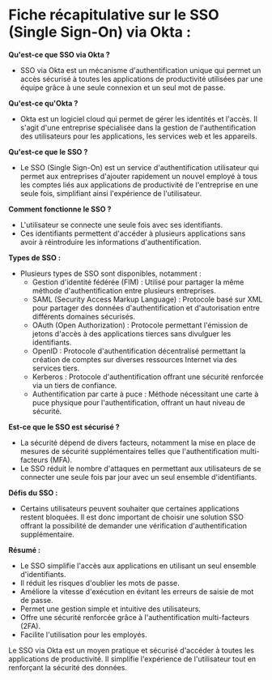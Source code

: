 # Fiche récapitulative sur le SSO (Single Sign-On) via Okta :

**Qu'est-ce que SSO via Okta ?**

-   SSO via Okta est un mécanisme d'authentification unique qui permet un accès sécurisé à toutes les applications de productivité utilisées par une équipe grâce à une seule connexion et un seul mot de passe.

**Qu'est-ce qu'Okta ?**

-   Okta est un logiciel cloud qui permet de gérer les identités et l'accès. Il s'agit d'une entreprise spécialisée dans la gestion de l'authentification des utilisateurs pour les applications, les services web et les appareils.

**Qu'est-ce que le SSO ?**

-   Le SSO (Single Sign-On) est un service d'authentification utilisateur qui permet aux entreprises d'ajouter rapidement un nouvel employé à tous les comptes liés aux applications de productivité de l'entreprise en une seule fois, simplifiant ainsi l'expérience de l'utilisateur.

**Comment fonctionne le SSO ?**

-   L'utilisateur se connecte une seule fois avec ses identifiants.
-   Ces identifiants permettent d'accéder à plusieurs applications sans avoir à réintroduire les informations d'authentification.

**Types de SSO :**

-   Plusieurs types de SSO sont disponibles, notamment :
    -   Gestion d'identité fédérée (FIM) : Utilisé pour partager la même méthode d'authentification entre plusieurs entreprises.
    -   SAML (Security Access Markup Language) : Protocole basé sur XML pour partager des données d'authentification et d'autorisation entre différents domaines sécurisés.
    -   OAuth (Open Authorization) : Protocole permettant l'émission de jetons d'accès à des applications tierces sans divulguer les identifiants.
    -   OpenID : Protocole d'authentification décentralisé permettant la création de comptes sur diverses ressources Internet via des services tiers.
    -   Kerberos : Protocole d'authentification offrant une sécurité renforcée via un tiers de confiance.
    -   Authentification par carte à puce : Méthode nécessitant une carte à puce physique pour l'authentification, offrant un haut niveau de sécurité.

**Est-ce que le SSO est sécurisé ?**

-   La sécurité dépend de divers facteurs, notamment la mise en place de mesures de sécurité supplémentaires telles que l'authentification multi-facteurs (MFA).
-   Le SSO réduit le nombre d'attaques en permettant aux utilisateurs de se connecter une seule fois par jour avec un seul ensemble d'identifiants.

**Défis du SSO :**

-   Certains utilisateurs peuvent souhaiter que certaines applications restent bloquées. Il est donc important de choisir une solution SSO offrant la possibilité de demander une vérification d'authentification supplémentaire.

**Résumé :**

-   Le SSO simplifie l'accès aux applications en utilisant un seul ensemble d'identifiants.
-   Il réduit les risques d'oublier les mots de passe.
-   Améliore la vitesse d'exécution en évitant les erreurs de saisie de mot de passe.
-   Permet une gestion simple et intuitive des utilisateurs.
-   Offre une sécurité renforcée grâce à l'authentification multi-facteurs (2FA).
-   Facilite l'utilisation pour les employés.

Le SSO via Okta est un moyen pratique et sécurisé d'accéder à toutes les applications de productivité. Il simplifie l'expérience de l'utilisateur tout en renforçant la sécurité des données.

